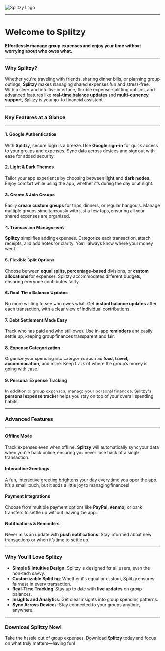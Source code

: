 ![Splitzy Logo](https://github.com/user-attachments/assets/a047b019-88c8-4d5d-ba00-261db7fad74a)

---

# Welcome to Splitzy
**Effortlessly manage group expenses and enjoy your time without worrying about who owes what.**

---

### **Why Splitzy?**  
Whether you're traveling with friends, sharing dinner bills, or planning group outings, **Splitzy** makes managing shared expenses fun and stress-free. With a sleek and intuitive interface, flexible expense-splitting options, and advanced features like **real-time balance updates** and **multi-currency support**, Splitzy is your go-to financial assistant.

---

### **Key Features at a Glance**

---

#### 1. **Google Authentication**  
With **Splitzy**, secure login is a breeze. Use **Google sign-in** for quick access to your groups and expenses. Sync data across devices and sign out with ease for added security.

#### 2. **Light & Dark Themes**  
Tailor your app experience by choosing between **light** and **dark modes**. Enjoy comfort while using the app, whether it’s during the day or at night.

#### 3. **Create & Join Groups**  
Easily **create custom groups** for trips, dinners, or regular hangouts. Manage multiple groups simultaneously with just a few taps, ensuring all your shared expenses are organized.

#### 4. **Transaction Management**  
**Splitzy** simplifies adding expenses. Categorize each transaction, attach receipts, and add notes for clarity. You’ll always know where your money went.

#### 5. **Flexible Split Options**  
Choose between **equal splits, percentage-based** divisions, or **custom allocations** for expenses. Splitzy accommodates different budgets, ensuring everyone contributes fairly.

#### 6. **Real-Time Balance Updates**  
No more waiting to see who owes what. Get **instant balance updates** after each transaction, with a clear view of individual contributions.

#### 7. **Debt Settlement Made Easy**  
Track who has paid and who still owes. Use in-app **reminders** and easily settle up, keeping group finances transparent and fair.

#### 8. **Expense Categorization**  
Organize your spending into categories such as **food, travel, accommodation,** and more. Keep track of where the group’s money is going with ease.

#### 9. **Personal Expense Tracking**  
In addition to group expenses, manage your personal finances. Splitzy's **personal expense tracker** helps you stay on top of your overall spending habits.

---

### **Advanced Features**

---

#### **Offline Mode**  
Track expenses even when offline. **Splitzy** will automatically sync your data when you're back online, ensuring you never lose track of a single transaction.

#### **Interactive Greetings**  
A fun, interactive greeting brightens your day every time you open the app. It’s a small touch, but it adds a little joy to managing finances!

#### **Payment Integrations**  
Choose from multiple payment options like **PayPal, Venmo,** or bank transfers to settle up without leaving the app.

#### **Notifications & Reminders**  
Never miss an update with **push notifications**. Stay informed about new transactions or when it’s time to settle up.

---

### **Why You'll Love Splitzy**  
- **Simple & Intuitive Design**: Splitzy is designed for all users, even the non-tech savvy.
- **Customizable Splitting**: Whether it's equal or custom, Splitzy ensures fairness in every transaction.
- **Real-Time Tracking**: Stay up to date with **live updates** on group balances.
- **Insights and Analytics**: Get clear insights into group spending patterns.
- **Sync Across Devices**: Stay connected to your groups anytime, anywhere.

---

### **Download Splitzy Now!**  
Take the hassle out of group expenses. Download **Splitzy** today and focus on what truly matters—having fun!  
